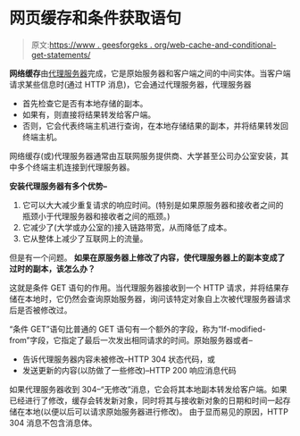 # 网页缓存和条件获取语句

> 原文:[https://www . geesforgeks . org/web-cache-and-conditional-get-statements/](https://www.geeksforgeeks.org/web-caching-and-conditional-get-statements/)

**网络缓存**由[代理服务器](https://www.geeksforgeeks.org/proxy-design-pattern/)完成，它是原始服务器和客户端之间的中间实体。当客户端请求某些信息时(通过 HTTP 消息)，它会通过代理服务器，代理服务器

*   首先检查它是否有本地存储的副本。
*   如果有，则直接将结果转发给客户端。
*   否则，它会代表终端主机进行查询，在本地存储结果的副本，并将结果转发回终端主机。

网络缓存(或)代理服务器通常由互联网服务提供商、大学甚至公司办公室安装，其中多个终端主机连接到代理服务器。

**安装代理服务器有多个优势–**

1.  它可以大大减少重复请求的响应时间。(特别是如果原服务器和接收者之间的瓶颈小于代理服务器和接收者之间的瓶颈。)
2.  它减少了(大学或办公室的)接入链路带宽，从而降低了成本。
3.  它从整体上减少了互联网上的流量。

但是有一个问题。
**如果在原服务器上修改了内容，使代理服务器上的副本变成了过时的副本，该怎么办？**

这就是条件 GET 语句的作用。当代理服务器接收到一个 HTTP 请求，并将结果存储在本地时，它仍然会查询原始服务器，询问该特定对象自上次被代理服务器请求后是否被修改过。

“条件 GET”语句比普通的 GET 语句有一个额外的字段，称为“If-modified-from”字段，它指定了最后一次发出相同请求的时间。原始服务器或者–

*   告诉代理服务器内容未被修改–HTTP 304 状态代码，或
*   发送更新的内容(以防做了一些修改)–HTTP 200 响应消息代码

如果代理服务器收到 304–“无修改”消息，它会将其本地副本转发给客户端。如果已经进行了修改，缓存会转发新对象，同时将其与接收新对象的日期和时间一起存储在本地(以便以后可以请求原始服务器进行修改)。
由于显而易见的原因，HTTP 304 消息不包含消息体。